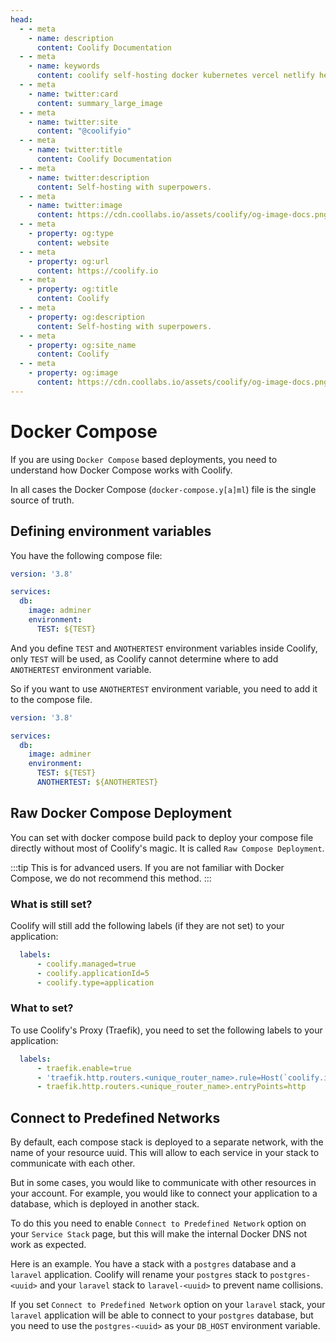 ```yaml
---
head:
  - - meta
    - name: description
      content: Coolify Documentation
  - - meta
    - name: keywords
      content: coolify self-hosting docker kubernetes vercel netlify heroku render digitalocean aws gcp azure
  - - meta
    - name: twitter:card
      content: summary_large_image
  - - meta
    - name: twitter:site
      content: "@coolifyio"
  - - meta
    - name: twitter:title
      content: Coolify Documentation
  - - meta
    - name: twitter:description
      content: Self-hosting with superpowers.
  - - meta
    - name: twitter:image
      content: https://cdn.coollabs.io/assets/coolify/og-image-docs.png
  - - meta
    - property: og:type
      content: website
  - - meta
    - property: og:url
      content: https://coolify.io
  - - meta
    - property: og:title
      content: Coolify
  - - meta
    - property: og:description
      content: Self-hosting with superpowers.
  - - meta
    - property: og:site_name
      content: Coolify
  - - meta
    - property: og:image
      content: https://cdn.coollabs.io/assets/coolify/og-image-docs.png
---
```


# Docker Compose

If you are using `Docker Compose` based deployments, you need to understand how Docker Compose works with Coolify.

In all cases the Docker Compose (`docker-compose.y[a]ml`) file is the single source of truth.

## Defining environment variables

You have the following compose file:

```yaml
version: '3.8'

services:
  db:
    image: adminer
    environment:
      TEST: ${TEST}
```

And you define `TEST` and `ANOTHERTEST` environment variables inside Coolify, only `TEST` will be used, as Coolify cannot determine where to add `ANOTHERTEST` environment variable.

So if you want to use `ANOTHERTEST` environment variable, you need to add it to the compose file.

```yaml
version: '3.8'

services:
  db:
    image: adminer
    environment:
      TEST: ${TEST}
      ANOTHERTEST: ${ANOTHERTEST}
```

## Raw Docker Compose Deployment
You can set with docker compose build pack to deploy your compose file directly without most of Coolify's magic. It is called `Raw Compose Deployment`.

:::tip
This is for advanced users. If you are not familiar with Docker Compose, we do not recommend this method.
:::
### What is still set?
Coolify will still add the following labels (if they are not set) to your application:

```yaml
  labels:
      - coolify.managed=true
      - coolify.applicationId=5
      - coolify.type=application
```

### What to set?
To use Coolify's Proxy (Traefik), you need to set the following labels to your application:

```yaml
  labels:
      - traefik.enable=true
      - 'traefik.http.routers.<unique_router_name>.rule=Host(`coolify.io`) && PathPrefix(`/`)'
      - traefik.http.routers.<unique_router_name>.entryPoints=http
```


## Connect to Predefined Networks
By default, each compose stack is deployed to a separate network, with the name of your resource uuid. This will allow to each service in your stack to communicate with each other.

But in some cases, you would like to communicate with other resources in your account. For example, you would like to connect your application to a database, which is deployed in another stack.

To do this you need to enable `Connect to Predefined Network` option on your `Service Stack` page, but this will make the internal Docker DNS not work as expected.

Here is an example. You have a stack with a `postgres` database and a `laravel` application. Coolify will rename your `postgres` stack to `postgres-<uuid>` and your `laravel` stack to `laravel-<uuid>` to prevent name collisions.

If you set `Connect to Predefined Network` option on your `laravel` stack, your `laravel` application will be able to connect to your `postgres` database, but you need to use the `postgres-<uuid>` as your `DB_HOST` environment variable.
